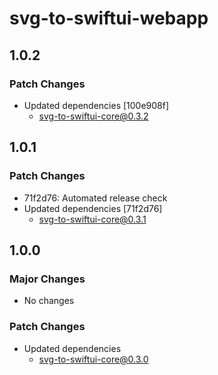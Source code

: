 # svg-to-swiftui-webapp

## 1.0.2

### Patch Changes

- Updated dependencies [100e908f]
  - svg-to-swiftui-core@0.3.2

## 1.0.1

### Patch Changes

- 71f2d76: Automated release check
- Updated dependencies [71f2d76]
  - svg-to-swiftui-core@0.3.1

## 1.0.0

### Major Changes

- No changes

### Patch Changes

- Updated dependencies
  - svg-to-swiftui-core@0.3.0
